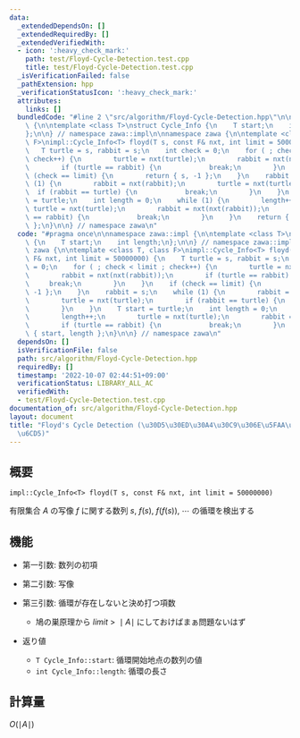```yaml
---
data:
  _extendedDependsOn: []
  _extendedRequiredBy: []
  _extendedVerifiedWith:
  - icon: ':heavy_check_mark:'
    path: test/Floyd-Cycle-Detection.test.cpp
    title: test/Floyd-Cycle-Detection.test.cpp
  _isVerificationFailed: false
  _pathExtension: hpp
  _verificationStatusIcon: ':heavy_check_mark:'
  attributes:
    links: []
  bundledCode: "#line 2 \"src/algorithm/Floyd-Cycle-Detection.hpp\"\n\nnamespace zawa::impl\
    \ {\n\ntemplate <class T>\nstruct Cycle_Info {\n    T start;\n    int length;\n\
    };\n\n} // namespace zawa::impl\n\nnamespace zawa {\n\ntemplate <class T, class\
    \ F>\nimpl::Cycle_Info<T> floyd(T s, const F& nxt, int limit = 50000000) {\n \
    \   T turtle = s, rabbit = s;\n    int check = 0;\n    for ( ; check < limit ;\
    \ check++) {\n        turtle = nxt(turtle);\n        rabbit = nxt(nxt(rabbit));\n\
    \        if (turtle == rabbit) {\n            break;\n        }\n    }\n    if\
    \ (check == limit) {\n        return { s, -1 };\n    }\n    rabbit = s;\n    while\
    \ (1) {\n        rabbit = nxt(rabbit);\n        turtle = nxt(turtle);\n      \
    \  if (rabbit == turtle) {\n            break;\n        }\n    }\n    T start\
    \ = turtle;\n    int length = 0;\n    while (1) {\n        length++;\n       \
    \ turtle = nxt(turtle);\n        rabbit = nxt(nxt(rabbit));\n        if (turtle\
    \ == rabbit) {\n            break;\n        }\n    }\n    return { start, length\
    \ };\n}\n\n} // namespace zawa\n"
  code: "#pragma once\n\nnamespace zawa::impl {\n\ntemplate <class T>\nstruct Cycle_Info\
    \ {\n    T start;\n    int length;\n};\n\n} // namespace zawa::impl\n\nnamespace\
    \ zawa {\n\ntemplate <class T, class F>\nimpl::Cycle_Info<T> floyd(T s, const\
    \ F& nxt, int limit = 50000000) {\n    T turtle = s, rabbit = s;\n    int check\
    \ = 0;\n    for ( ; check < limit ; check++) {\n        turtle = nxt(turtle);\n\
    \        rabbit = nxt(nxt(rabbit));\n        if (turtle == rabbit) {\n       \
    \     break;\n        }\n    }\n    if (check == limit) {\n        return { s,\
    \ -1 };\n    }\n    rabbit = s;\n    while (1) {\n        rabbit = nxt(rabbit);\n\
    \        turtle = nxt(turtle);\n        if (rabbit == turtle) {\n            break;\n\
    \        }\n    }\n    T start = turtle;\n    int length = 0;\n    while (1) {\n\
    \        length++;\n        turtle = nxt(turtle);\n        rabbit = nxt(nxt(rabbit));\n\
    \        if (turtle == rabbit) {\n            break;\n        }\n    }\n    return\
    \ { start, length };\n}\n\n} // namespace zawa\n"
  dependsOn: []
  isVerificationFile: false
  path: src/algorithm/Floyd-Cycle-Detection.hpp
  requiredBy: []
  timestamp: '2022-10-07 02:44:51+09:00'
  verificationStatus: LIBRARY_ALL_AC
  verifiedWith:
  - test/Floyd-Cycle-Detection.test.cpp
documentation_of: src/algorithm/Floyd-Cycle-Detection.hpp
layout: document
title: "Floyd's Cycle Detection (\u30D5\u30ED\u30A4\u30C9\u306E\u5FAA\u74B0\u691C\u51FA\
  \u6CD5)"
---
```


## 概要
```
impl::Cycle_Info<T> floyd(T s, const F& nxt, int limit = 50000000)
```

有限集合 $A$ の写像 $f$ に関する数列 $s,\ f(s),\ f(f(s)),\ \cdots$ の循環を検出する

## 機能

- 第一引数: 数列の初項
- 第二引数: 写像
- 第三引数: 循環が存在しないと決め打つ項数
	- 鳩の巣原理から $limit\ >\ \mid A \mid$ にしておけばまぁ問題ないはず

- 返り値
	- `T Cycle_Info::start`: 循環開始地点の数列の値
	- `int Cycle_Info::length`: 循環の長さ

## 計算量
$O(\mid A \mid)$
